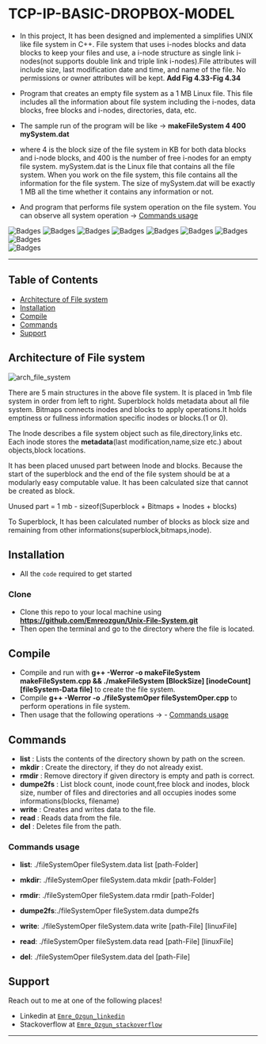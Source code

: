 # TCP-IP-BASIC-DROPBOX-MODEL

- In this project, It has been designed and implemented a simplifies UNIX like file system in C++. File system that uses i-nodes blocks and data blocks to keep your files and use, a i-node structure as single link i-nodes(not supports double link and triple link i-nodes).File attributes will include size, last
modification date and time, and name of the file. No permissions or owner attributes will be kept.
**Add Fig 4.33-Fig 4.34**
- Program that creates an empty file system as a 1 MB Linux file. This file includes all the information about file system including the i-nodes, data blocks, free blocks and i-nodes, directories, data, etc.
- The sample run of the program will be like  -> **makeFileSystem 4 400 mySystem.dat**

- where 4 is the block size of the file system in KB for both data blocks and i-node blocks, and 400 is the number of free i-nodes for an empty file system. mySystem.dat is the Linux file that contains all the file system. When you work on the file system, this file contains all the information for the file system. The size of mySystem.dat will be exactly 1 MB all the time whether it contains any information or not.

- And program that performs file system operation on the file system. 
You can observe all system operation -> [Commands usage](#commands-usage)


![Badges](https://img.shields.io/badge/linux-shell-green) 
![Badges](https://img.shields.io/badge/love-coding-black.svg)
![Badges](https://img.shields.io/badge/core-dumped-red)
![Badges](https://img.shields.io/badge/build-passing-succes.svg)
![Badges](https://img.shields.io/badge/test-success-success.svg)
![Badges](https://img.shields.io/badge/computer-science-critical.svg)
![Badges](https://img.shields.io/badge/love-linux-yellow.svg)
![Badges](https://img.shields.io/badge/coding-life-red.svg)
&nbsp;&nbsp;&nbsp;&nbsp;&nbsp;&nbsp;&nbsp;&nbsp;&nbsp;&nbsp;&nbsp;&nbsp;&nbsp;&nbsp;&nbsp;&nbsp;&nbsp;&nbsp;&nbsp;&nbsp;&nbsp;&nbsp;&nbsp;&nbsp;&nbsp;&nbsp;&nbsp;&nbsp;&nbsp;&nbsp;&nbsp;&nbsp;&nbsp;&nbsp;&nbsp;&nbsp;&nbsp;&nbsp;&nbsp;&nbsp;&nbsp;&nbsp;&nbsp;
&nbsp;&nbsp;&nbsp;&nbsp;&nbsp;&nbsp;&nbsp;&nbsp;&nbsp;&nbsp;&nbsp;&nbsp;&nbsp;&nbsp;&nbsp;&nbsp;&nbsp;&nbsp;&nbsp;&nbsp;&nbsp;&nbsp;&nbsp;&nbsp;&nbsp;&nbsp;&nbsp;&nbsp;&nbsp;&nbsp;&nbsp;&nbsp;&nbsp;&nbsp;&nbsp;&nbsp;&nbsp;&nbsp;&nbsp;&nbsp;&nbsp;&nbsp;&nbsp;
&nbsp;&nbsp;&nbsp;&nbsp;&nbsp;&nbsp;&nbsp;&nbsp;&nbsp;&nbsp;
![Badges](https://img.shields.io/badge/open-source-blueviolet.svg)

---

## Table of Contents
- [Architecture of File system](#architecture-of-file-system)
- [Installation](#installation)
- [Compile](#compile)
- [Commands](#commands)
- [Support](#support)

## Architecture of File system
![arch_file_system](https://user-images.githubusercontent.com/30092986/93148066-94afe100-f6fb-11ea-8934-8326aaad16d5.png)

There are 5 main structures in the above file system. It is placed in 1mb file system in order from left to right. Superblock holds metadata about all file system. Bitmaps connects inodes and blocks to apply operations.It holds emptiness or fullness information specific inodes or blocks.(1 or 0).

The Inode describes a file system object such as file,directory,links etc. Each inode stores the **metadata**(last modification,name,size etc.) about objects,block locations. 

It has been placed unused part between Inode and blocks. Because the start of the superblock and the end of the file system should be at a modularly easy computable value. It has been calculated size that cannot be created as block.

Unused part = 1 mb - sizeof(Superblock + Bitmaps + Inodes + blocks)

To Superblock, It has been calculated number of blocks as block size and remaining from other informations(superblock,bitmaps,inode).

## Installation

- All the `code` required to get started

### Clone

- Clone this repo to your local machine using **https://github.com/Emreozgun/Unix-File-System.git**
- Then open the terminal and go to the directory where the file is located.

## Compile
- Compile and run with **g++ -Werror -o makeFileSystem makeFileSystem.cpp && ./makeFileSystem [BlockSize] [inodeCount] [fileSystem-Data file]** to create the file system.
- Compile **g++ -Werror -o ./fileSystemOper  fileSystemOper.cpp** to perform operations in file system.
- Then usage that the following operations -> - [Commands usage](#commands-usage)

## Commands
  - **list** : Lists the contents of the directory shown by path on the screen.
  - **mkdir** : Create the directory, if they do not already exist.
  - **rmdir** :  Remove directory if given directory is empty and path is correct.
  - **dumpe2fs** : List block count, inode count,free block and inodes, block size, number of files and directories and all occupies inodes some informations(blocks, filename)
  - **write** : Creates and writes data to the file.
  - **read** : Reads data from the file.
  - **del** : Deletes file from the path.

  ### Commands usage
  - **list**: ./fileSystemOper fileSystem.data list [path-Folder]

  - **mkdir**:	./fileSystemOper fileSystem.data mkdir [path-Folder] 

  - **rmdir**:	./fileSystemOper fileSystem.data rmdir [path-Folder]
		
  - **dumpe2fs**:./fileSystemOper fileSystem.data dumpe2fs  

  - **write**:	./fileSystemOper fileSystem.data write [path-File] [linuxFile] 

  - **read**:	./fileSystemOper fileSystem.data read [path-File] [linuxFile]

  - **del**:	./fileSystemOper fileSystem.data del [path-File]


## Support

Reach out to me at one of the following places!

- Linkedin at <a href="https://www.linkedin.com/in/emre-ozgun" target="_blank">`Emre_Ozgun_linkedin`</a>
- Stackoverflow at <a href="https://stackoverflow.com/users/12690037/emre-ozgun" target="_blank">`Emre_Ozgun_stackoverflow`</a>

---

